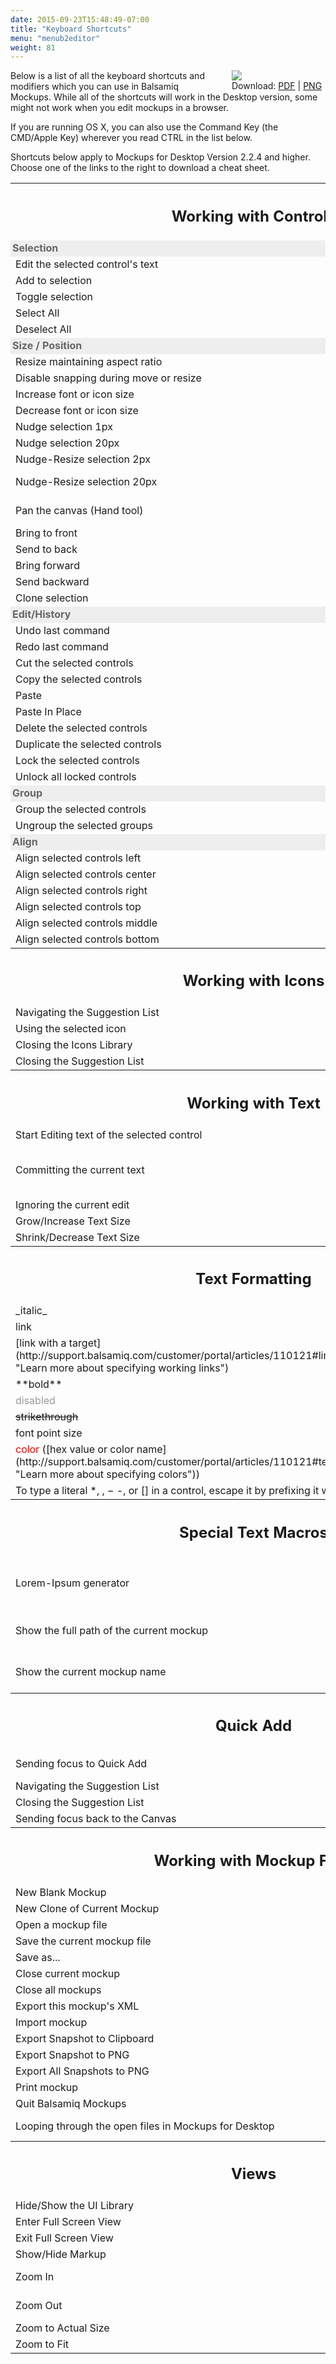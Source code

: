 ```yaml
---
date: 2015-09-23T15:48:49-07:00
title: "Keyboard Shortcuts"
menu: "menub2editor"
weight: 81
---
```


<div style="float: right; width: 150px; margin-left: 18px;">
<a href="//media.balsamiq.com/files/balsamiq-keyboard-shortcuts.png" class="fb"><img src="//media.balsamiq.com/files/balsamiq-keyboard-shortcuts-thumb.png"></a>

<div class="t10">
Download:
  <a href="//media.balsamiq.com/files/balsamiq-keyboard-shortcuts.pdf">PDF</a> |
  <a href="//media.balsamiq.com/files/balsamiq-keyboard-shortcuts.png">PNG</a>
</div>

</div>

Below is a list of all the keyboard shortcuts and modifiers which you can use in Balsamiq Mockups. While all of the shortcuts will work in the Desktop version, some might not work when you edit mockups in a browser.

If you are running OS X, you can also use the Command Key (the CMD/Apple Key) wherever you read CTRL in the list below.

Shortcuts below apply to Mockups for Desktop Version 2.2.4 and higher. Choose one of the links to the right to download a cheat sheet.

<style type="text/css">.subhead {background: #eee; font-weight: bold; padding-left: 3px !important; color: #666;}</style>

<table class="tuftified">

<tbody>

<tr>

<th colspan="2">

## Working with Controls

</th>

</tr>

<tr>

<td class="subhead" colspan="2">Selection</td>

</tr>

<tr>

<td>Edit the selected control's text</td>

<td>ENTER or F2</td>

</tr>

<tr>

<td>Add to selection</td>

<td>SHIFT+CLICK</td>

</tr>

<tr>

<td>Toggle selection</td>

<td>CTRL+CLICK</td>

</tr>

<tr>

<td>Select All</td>

<td>CTRL+A</td>

</tr>

<tr>

<td>Deselect All</td>

<td>CTRL+SHIFT+A</td>

</tr>

<tr>

<td class="subhead" colspan="2">Size / Position</td>

</tr>

<tr>

<td>Resize maintaining aspect ratio</td>

<td>Hold SHIFT</td>

</tr>

<tr>

<td>Disable snapping during move or resize</td>

<td>Hold CTRL</td>

</tr>

<tr>

<td>Increase font or icon size</td>

<td><span style="font-family: Helvetica, Arial, Verdana, sans-serif; line-height: 15px;">CTRL+]</span></td>

</tr>

<tr>

<td>Decrease font or icon size</td>

<td>CTRL+[</td>

</tr>

<tr>

<td>Nudge selection 1px</td>

<td>**↑↓←→**</td>

</tr>

<tr>

<td>Nudge selection 20px</td>

<td>SHIFT+ **↑↓←→**</td>

</tr>

<tr>

<td>Nudge-Resize selection 2px</td>

<td>CTRL+ALT+ **↑↓←→**</td>

</tr>

<tr>

<td>Nudge-Resize selection 20px</td>

<td>CTRL+ALT+SHIFT+ **↑↓←→**</td>

</tr>

<tr>

<td>Pan the canvas (Hand tool)</td>

<td>SPACE BAR+Click and Drag</td>

</tr>

<tr>

<td>Bring to front</td>

<td>CTRL+SHIFT+**↑**</td>

</tr>

<tr>

<td>Send to back</td>

<td>CTRL+SHIFT+**↓**</td>

</tr>

<tr>

<td>Bring forward</td>

<td>CTRL+**↑**</td>

</tr>

<tr>

<td>Send backward</td>

<td>CTRL+**↓**</td>

</tr>

<tr>

<td>Clone selection</td>

<td>ALT+drag</td>

</tr>

<tr>

<td class="subhead" colspan="2">Edit/History</td>

</tr>

<tr>

<td>Undo last command</td>

<td>CTRL+Z</td>

</tr>

<tr>

<td>Redo last command</td>

<td>CTRL+Y</td>

</tr>

<tr>

<td>Cut the selected controls</td>

<td>CTRL+X</td>

</tr>

<tr>

<td>Copy the selected controls</td>

<td>CTRL+C</td>

</tr>

<tr>

<td>Paste</td>

<td>CTRL+V</td>

</tr>

<tr>

<td>Paste In Place</td>

<td>CTRL+SHIFT+V</td>

</tr>

<tr>

<td>Delete the selected controls</td>

<td>DELETE or BACKSPACE</td>

</tr>

<tr>

<td>Duplicate the selected controls</td>

<td>CTRL+D</td>

</tr>

<tr>

<td>Lock the selected controls</td>

<td>CTRL+2</td>

</tr>

<tr>

<td>Unlock all locked controls</td>

<td>CTRL+3</td>

</tr>

<tr>

<td class="subhead" colspan="2">Group</td>

</tr>

<tr>

<td>Group the selected controls</td>

<td>CTRL+G</td>

</tr>

<tr>

<td>Ungroup the selected groups</td>

<td>CTRL+SHIFT+G</td>

</tr>

<tr>

<td class="subhead" colspan="2">Align</td>

</tr>

<tr>

<td>Align selected controls left</td>

<td>CTRL+ALT+1</td>

</tr>

<tr>

<td>Align selected controls center</td>

<td>CTRL+ALT+2</td>

</tr>

<tr>

<td>Align selected controls right</td>

<td>CTRL+ALT+3</td>

</tr>

<tr>

<td>Align selected controls top</td>

<td>CTRL+ALT+4</td>

</tr>

<tr>

<td>Align selected controls middle</td>

<td>CTRL+ALT+5</td>

</tr>

<tr>

<td>Align selected controls bottom</td>

<td>CTRL+ALT+6</td>

</tr>

<tr>

<th colspan="2">

## Working with Icons

</th>

</tr>

<tr>

<td>Navigating the Suggestion List</td>

<td>**↑↓←→**</td>

</tr>

<tr>

<td>Using the selected icon</td>

<td>ENTER</td>

</tr>

<tr>

<td>Closing the Icons Library</td>

<td>ESC</td>

</tr>

<tr>

<td>Closing the Suggestion List</td>

<td>ESC</td>

</tr>

<tr>

<th colspan="2">

## Working with Text

</th>

</tr>

<tr>

<td>Start Editing text of the selected control</td>

<td>ENTER or F2</td>

</tr>

<tr>

<td>Committing the current text</td>

<td>ENTER (single-line controls), CTRL+ENTER (multi-line controls) or click anywhere</td>

</tr>

<tr>

<td>Ignoring the current edit</td>

<td>ESC</td>

</tr>

<tr>

<td>Grow/Increase Text Size</td>

<td>CTRL+]</td>

</tr>

<tr>

<td>Shrink/Decrease Text Size</td>

<td>CTRL+[</td>

</tr>

<tr>

<th colspan="2">

## Text Formatting

</th>

</tr>

<tr>

<td>_italic_</td>

<td>_text in underscores_</td>

</tr>

<tr>

<td><a title="Nothing happens when you click on this link">link</a></td>

<td>[text in brackets]</td>

</tr>

<tr>

<td>[link with a target](http://support.balsamiq.com/customer/portal/articles/110121#linking "Learn more about specifying working links")</td>

<td>[text in brackets](mockup_name) or  
[text in brackets](website_url)</td>

</tr>

<tr>

<td>**bold**</td>

<td>*text in asterisks*</td>

</tr>

<tr>

<td><span style="color: #999">disabled</span></td>

<td>-text in hyphens-</td>

</tr>

<tr>

<td><span style="text-decoration: line-through">strikethrough</span></td>

<td>~text in tildes~</td>

</tr>

<tr>

<td>font point size</td>

<td>{size:12}text{size}</td>

</tr>

<tr>

<td><span style="color:#f00">color</span> ([hex value or color name](http://support.balsamiq.com/customer/portal/articles/110121#textstyle "Learn more about specifying colors"))</td>

<td>{color:#ff0000}text{color} or  
{color:red}text{color}</td>

</tr>

<tr>

<td colspan="2">To type a literal *, , − -, or [] in a control, escape it by prefixing it with a \ (backslash): \*, \, −\-, \, [\]</td>

</tr>

<tr>

<th colspan="2">

## Special Text Macros

</th>

</tr>

<tr>

<td>Lorem-Ipsum generator</td>

<td>type _lorem_ in a Paragraph or Text Area. Try _l0rem_ for a variation.</td>

</tr>

<tr>

<td>Show the full path of the current mockup</td>

<td>type _{mockup-path}_ in a Label or Paragraph control</td>

</tr>

<tr>

<td>Show the current mockup name</td>

<td>type _{mockup-name}_ in a Label or Paragraph control</td>

</tr>

<tr>

<th colspan="2">

## Quick Add

</th>

</tr>

<tr>

<td>Sending focus to Quick Add</td>

<td>/ (forward slash) or  
+ (plus sign)</td>

</tr>

<tr>

<td>Navigating the Suggestion List</td>

<td>**↑↓←→**</td>

</tr>

<tr>

<td>Closing the Suggestion List</td>

<td>ESC</td>

</tr>

<tr>

<td>Sending focus back to the Canvas</td>

<td>ESC</td>

</tr>

<tr>

<th colspan="2">

## Working with Mockup Files

</th>

</tr>

<tr>

<td>New Blank Mockup</td>

<td>CTRL+N</td>

</tr>

<tr>

<td>New Clone of Current Mockup</td>

<td>CTRL+SHIFT+N</td>

</tr>

<tr>

<td>Open a mockup file</td>

<td>CTRL+O</td>

</tr>

<tr>

<td>Save the current mockup file</td>

<td>CTRL+S</td>

</tr>

<tr>

<td>Save as...</td>

<td>CTRL+SHIFT+S</td>

</tr>

<tr>

<td>Close current mockup</td>

<td>CTRL+W</td>

</tr>

<tr>

<td>Close all mockups</td>

<td>CTRL+SHIFT+W</td>

</tr>

<tr>

<td>Export this mockup's XML</td>

<td>CTRL+E</td>

</tr>

<tr>

<td>Import mockup</td>

<td>CTRL+SHIFT+E</td>

</tr>

<tr>

<td>Export Snapshot to Clipboard</td>

<td>CTRL+SHIFT+C</td>

</tr>

<tr>

<td>Export Snapshot to PNG</td>

<td>CTRL+R</td>

</tr>

<tr>

<td>Export All Snapshots to PNG</td>

<td>CTRL+SHIFT+R</td>

</tr>

<tr>

<td>Print mockup</td>

<td>CTRL+P</td>

</tr>

<tr>

<td>Quit Balsamiq Mockups</td>

<td>CTRL+Q</td>

</tr>

<tr>

<td>Looping through the open files in Mockups for Desktop</td>

<td>CTRL+TAB and CTRL+SHIFT+TAB</td>

</tr>

<tr>

<th colspan="2">

## Views

</th>

</tr>

<tr>

<td>Hide/Show the UI Library</td>

<td>CTRL+L</td>

</tr>

<tr>

<td>Enter Full Screen View</td>

<td>CTRL+F</td>

</tr>

<tr>

<td>Exit Full Screen View</td>

<td>ESC</td>

</tr>

<tr>

<td>Show/Hide Markup</td>

<td>CTRL+K</td>

</tr>

<tr>

<td>Zoom In</td>

<td>CTRL++ (plus sign) or CTRL+mouse scroll up</td>

</tr>

<tr>

<td>Zoom Out</td>

<td>CTRL+- (minus sign) or CTRL+mouse scroll down</td>

</tr>

<tr>

<td>Zoom to Actual Size</td>

<td>CTRL+1</td>

</tr>

<tr>

<td>Zoom to Fit</td>

<td>CTRL+0</td>

</tr>

</tbody>

</table>

<style type="text/css">#body-main h4 {font-weight: bold; color: #333;}</style>